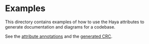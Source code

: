 # Examples

This directory contains examples of how to use the Haya attributes to generate documentation and diagrams for a codebase.

See the [attribute annotations](Example/HayaEcomm.cs) and the [generated CRC](Example/CRC.md).
